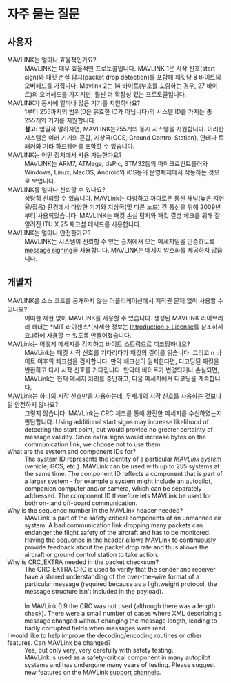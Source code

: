 # 자주 묻는 질문

## 사용자

<dl>
  <dt>MAVLINK는 얼마나 효율적인가요?</dt>
  <dd>MAVLINK는 매우 효율적인 프로토콜입니다. MAVLINK 1은 시작 신호(start sign)와 패킷 손실 탐지(packet drop detection)를 포함해 패킷당 8 바이트의 오버헤드를 가집니다. Mavlink 2는 14 바이트(부호를 포함하는 경우, 27 바이트)의 오버헤드를 가지지만, 훨씬 더 확장성 있는 프로토콜입니다.</dd>

  <dt>MAVLINK가 동시에 얼마나 많은 기기를 지원하나요?</dt>
  <dd>1부터 255까지의 범위(0은 유효한 ID가 아닙니다)의 시스템 ID를 가지는 총 255개의 기기를 지원합니다.
    <br><b>참고:</b> 엄밀히 말하자면, MAVLINK는255개의 동시 시스템을 지원합니다. 이러한 시스템은 여러 기기의 혼합, 지상국(GCS, Ground Control Station), 안테나 트래커와 기타 하드웨어를 포함할 수 있습니다.</dd>

  <dt>MAVLINK는 어떤 장치에서 사용 가능한가요?</dt>
  <dd>MAVLINK는 ARM7, ATMega, dsPic, STM32등의 마이크로컨트롤러와 Windows, Linux, MacOS, Android와 iOS등의 운영체제에서 작동하는 것으로 보입니다.</dd>

  <dt>MAVLINK를 얼마나 신뢰할 수 있나요?</dt>
  <dd>상당히 신뢰할 수 있습니다. MAVLink는 다양하고 까다로운 통신 채널(높은 지연율/잡음) 환경에서 다양한 기기와 지상국(및 다른 노드) 간 통신을 위해 2009년부터 사용되었습니다. MAVLINK는 패킷 손실 탐지와 패킷 결성 체크를 위해 잘 알려진 ITU X.25 체크섬 메서드를 사용합니다.</dd>
  
  <dt>MAVLINK는 얼마나 안전한가요?</dt>
  <dd>MAVLINK는 시스템이 신뢰할 수 있는 출처에서 오는 메세지임을 인증하도록 <a href="../guide/message_signing.md">message signing</a>을 사용합니다. MAVLINK는 메세지 암호화를 제공하지 않습니다.  
  </dd>
</dl>

## 개발자

<dl>
  <dt>MAVLINK를 소스 코드를 공개하지 않는 어플리케이션에서 저작권 문제 없이 사용할 수 있나요?</dt>
  <dd>어떠한 제한 없이 MAVLINK를 사용할 수 있습니다. 생성된 MAVLINK 라이브러리 헤더는 *MIT 라이센스*(자세한 정보는 <a href="../README.md#license">Introduction > License</a>를 참조하세요.)하에 사용할 수 있도록 만들어졌습니다.
  </dd>

  <dt>MAVLink는 어떻게 메세지를 감지하고 바이트 스트림으로 디코딩하나요?</dt>
  <dd>MAVLink는 패킷 시작 신호를 기다리다가 패킷의 길이를 읽습니다. 그리고 n 바이트 이후의 체크섬을 검사합니다. 만약 체크섬이 일치한다면, 디코딩된 패킷을 반환하고 다시 시작 신호를 기다립니다. 만약에 바이트가 변경되거나 손실되면, MAVLink는 현재 메세지 처리를 중단하고, 다음 메세지에서 디코딩을 계속합니다.</dd>

  <dt>MAVLink는 하나의 시작 신호만을 사용하는데, 두세개의 시작 신호를 사용하는 것보다 덜 안전하지 않나요?</dt>
  <dd>그렇지 않습니다. MAVLink는 CRC 체크를 통해 완전한 메세지를 수신하였는지 판단합니다. Using additional start signs may increase likelihood of detecting the start point, but would provide no greater certainty of message validity. Since extra signs would increase bytes on the communication link, we choose not to use them.</dd>

  <dt>What are the system and component IDs for?</dt>
  <dd>The system ID represents the identity of a particular <em>MAVLink system</em> (vehicle, GCS, etc.). MAVLink can be used with up to 255 systems at the same time. The component ID reflects a component that is part of a larger system - for example a system might include an autopilot, companion computer and/or camera, which can be separately addressed. The component ID therefore lets MAVLink be used for both on- and off-board communication.</dd>

  <dt>Why is the sequence number in the MAVLink header needed?</dt>
  <dd>MAVLink is part of the safety critical components of an unmanned air system. A bad communication link dropping many packets can endanger the flight safety of the aircraft and has to be monitored. Having the sequence in the header allows MAVLink to continuously provide feedback about the packet drop rate and thus allows the aircraft or ground control station to take action.</dd>
  
  <dt>Why is CRC_EXTRA needed in the packet checksum?</dt>
  <dd>The CRC_EXTRA CRC is used to verify that the sender and receiver have a shared understanding of the over-the-wire format of a particular message 
  (required because as a lightweight protocol, the message structure isn't included in the payload).
  <br><br>
  In MAVLink 0.9 the CRC was not used (although there was a length check). 
  There were a small number of cases where XML describing a message changed without changing the message length, 
  leading to badly corrupted fields when messages were read.</dd>

  <dt>I would like to help improve the decoding/encoding routines or other features. Can MAVLink be changed?</dt>
  <dd>Yes, but only very, very carefully with safety testing. 
  <br>MAVLink is used as a safety-critical component in many autopilot systems and has undergone many years of testing. Please suggest new features on the MAVLink <a href="../README.md#support">support channels</a>.</dd>
</dl>
